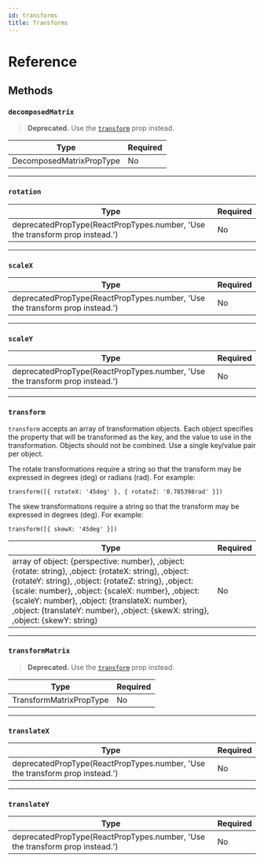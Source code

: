 ```yaml
---
id: transforms
title: Transforms
---
```


# Reference

## Methods

### `decomposedMatrix`

> **Deprecated.** Use the [`transform`](../transforms/#transform) prop instead.

| Type                     | Required |
| ------------------------ | -------- |
| DecomposedMatrixPropType | No       |

---

### `rotation`

| Type                                                                         | Required |
| ---------------------------------------------------------------------------- | -------- |
| deprecatedPropType(ReactPropTypes.number, 'Use the transform prop instead.') | No       |

---

### `scaleX`

| Type                                                                         | Required |
| ---------------------------------------------------------------------------- | -------- |
| deprecatedPropType(ReactPropTypes.number, 'Use the transform prop instead.') | No       |

---

### `scaleY`

| Type                                                                         | Required |
| ---------------------------------------------------------------------------- | -------- |
| deprecatedPropType(ReactPropTypes.number, 'Use the transform prop instead.') | No       |

---

### `transform`

`transform` accepts an array of transformation objects. Each object specifies the property that will be transformed as the key, and the value to use in the transformation. Objects should not be combined. Use a single key/value pair per object.

The rotate transformations require a string so that the transform may be expressed in degrees (deg) or radians (rad). For example:

`transform([{ rotateX: '45deg' }, { rotateZ: '0.785398rad' }])`

The skew transformations require a string so that the transform may be expressed in degrees (deg). For example:

`transform([{ skewX: '45deg' }])`

| Type                                                                                                                                                                                                                                                                                                                                                    | Required |
| ------------------------------------------------------------------------------------------------------------------------------------------------------------------------------------------------------------------------------------------------------------------------------------------------------------------------------------------------------- | -------- |
| array of object: {perspective: number}, ,object: {rotate: string}, ,object: {rotateX: string}, ,object: {rotateY: string}, ,object: {rotateZ: string}, ,object: {scale: number}, ,object: {scaleX: number}, ,object: {scaleY: number}, ,object: {translateX: number}, ,object: {translateY: number}, ,object: {skewX: string}, ,object: {skewY: string} | No       |

---

### `transformMatrix`

> **Deprecated.** Use the [`transform`](../transforms/#transform) prop instead.

| Type                    | Required |
| ----------------------- | -------- |
| TransformMatrixPropType | No       |

---

### `translateX`

| Type                                                                         | Required |
| ---------------------------------------------------------------------------- | -------- |
| deprecatedPropType(ReactPropTypes.number, 'Use the transform prop instead.') | No       |

---

### `translateY`

| Type                                                                         | Required |
| ---------------------------------------------------------------------------- | -------- |
| deprecatedPropType(ReactPropTypes.number, 'Use the transform prop instead.') | No       |
